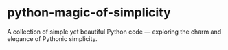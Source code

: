 # python-magic-of-simplicity
A collection of simple yet beautiful Python code — exploring the charm and elegance of Pythonic simplicity.
